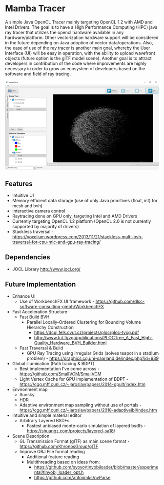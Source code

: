 # Mamba Tracer

A simple Java OpenCL Tracer mainly targeting OpenCL 1.2 with AMD and Intel Drivers. The goal is to have a High Performance Computing (HPC) java ray tracer that utilizes the opencl hardware available in any hardware/platform. Other vectorization hardware support will be considered in the future depending on Java adoption of vector data/operations. Also, the ease of use of the ray tracer is another main goal, whereby the User Interface (UI) will be easy in operation, with the ability to upload wavefront objects (future option is the glTF model scene). Another goal is to attract developers in contribution of the code where improvements are highly necessary in order to grow an ecosystem of developers based on the software and field of ray tracing. 

![Alt text](screenshot.png?raw=true "Title")

## Features

* Intuitive UI
* Memory efficient data storage (use of only Java primitives (float, int) for mesh and bvh)
* Interactive camera control
* Raytracing done on GPU only, targeting Intel and AMD Drivers
* Currently targeting OpenCL 1.2 platform (OpenCL 2.0 is not currently supported by majority of drivers)
* Stackless traversal - https://voxelium.wordpress.com/2013/11/21/stackless-multi-bvh-traversal-for-cpu-mic-and-gpu-ray-tracing/

## Dependencies

* JOCL Library http://www.jocl.org/

## Future Implementation
* Enhance UI
  - Use of WorkbenchFX UI framework - https://github.com/dlsc-software-consulting-gmbh/WorkbenchFX
* Fast Acceleration Structure   
  - Fast Build BVH
    - Parallel Locally-Ordered Clustering for Bounding Volume Hierarchy Construction
      - https://dcgi.felk.cvut.cz/projects/ploc/ploc-tvcg.pdf
      - http://www.tut.fi/vga/publications/PLOCTree_A_Fast_High-Quality_Hardware_BVH_Builder.html
  - Fast Traversal & Build
    - GPU Ray Tracing using Irregular Grids (solves teapot in a stadium problem) - https://graphics.cg.uni-saarland.de/index.php?id=939
* Global illumination (Path tracing & BDPT)
  - Best implementation I've come across - https://github.com/SmallVCM/SmallVCM
  - Light Vertex Cache for GPU implementation of BDPT - https://cgg.mff.cuni.cz/~jaroslav/papers/2014-gpult/index.htm
* Environment map
  - Sunsky
  - HDR
  - Adaptive environment map sampling without use of portals - https://cgg.mff.cuni.cz/~jaroslav/papers/2018-adaptiveibl/index.htm
* Intuitive and simple material editor  
  - Arbitrary Layered BSDFs 
    - Fastest unbiased monte-carlo simulation of layered bsdfs - https://shuangz.com/projects/layered-sa18/
* Scene Description
  - GL Transmission Format (glTF) as main scene format - https://github.com/KhronosGroup/glTF
  - Improve OBJ File format reading 
    - Additional feature reading
    - Multithreading based on ideas from:
      - https://github.com/syoyo/tinyobjloader/blob/master/experimental/tinyobj_loader_opt.h
      - https://github.com/antonmks/nvParse
